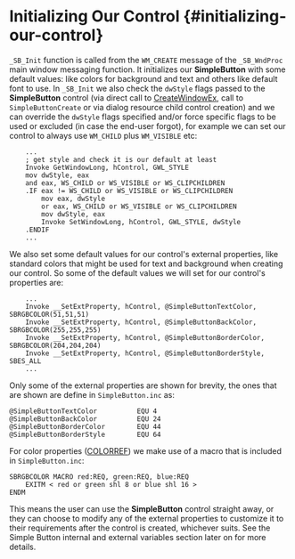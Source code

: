 # Initializing Our Control {#initializing-our-control}

`_SB_Init` function is called from the `WM_CREATE` message of the `_SB_WndProc` main window messaging function. It initializes our **SimpleButton** with some default values: like colors for background and text and others like default font to use. In `_SB_Init` we also check the `dwStyle` flags passed to the **SimpleButton** control \(via direct call to [CreateWindowEx](https://msdn.microsoft.com/en-us/library/windows/desktop/ms632680%28v=vs.85%29.aspx), call to `SimpleButtonCreate` or via dialog resource child control creation\) and we can override the `dwStyle` flags specified and/or force specific flags to be used or excluded \(in case the end-user forgot\), for example we can set our control to always use `WM_CHILD` plus `WM_VISIBLE` etc:

```x86asm
    ...
    ; get style and check it is our default at least
    Invoke GetWindowLong, hControl, GWL_STYLE
    mov dwStyle, eax
    and eax, WS_CHILD or WS_VISIBLE or WS_CLIPCHILDREN
    .IF eax != WS_CHILD or WS_VISIBLE or WS_CLIPCHILDREN
        mov eax, dwStyle
        or eax, WS_CHILD or WS_VISIBLE or WS_CLIPCHILDREN
        mov dwStyle, eax
        Invoke SetWindowLong, hControl, GWL_STYLE, dwStyle
    .ENDIF
    ...
```

We also set some default values for our control's external properties, like standard colors that might be used for text and background when creating our control. So some of the default values we will set for our control's properties are:

```x86asm
    ...
    Invoke __SetExtProperty, hControl, @SimpleButtonTextColor, SBRGBCOLOR(51,51,51)
    Invoke __SetExtProperty, hControl, @SimpleButtonBackColor, SBRGBCOLOR(255,255,255)
    Invoke __SetExtProperty, hControl, @SimpleButtonBorderColor, SBRGBCOLOR(204,204,204)
    Invoke __SetExtProperty, hControl, @SimpleButtonBorderStyle, SBES_ALL
    ...
```

Only some of the external properties are shown for brevity, the ones that are shown are define in `SimpleButton.inc` as:

```x86asm
@SimpleButtonTextColor          EQU 4
@SimpleButtonBackColor          EQU 24
@SimpleButtonBorderColor        EQU 44
@SimpleButtonBorderStyle        EQU 64
```

For color properties \([COLORREF](https://msdn.microsoft.com/en-us/library/vs/alm/dd183449%28v=vs.85%29.aspx)\) we make use of a macro that is included in `SimpleButton.inc`:

```x86asm
SBRGBCOLOR MACRO red:REQ, green:REQ, blue:REQ
    EXITM < red or green shl 8 or blue shl 16 >
ENDM
```

This means the user can use the **SimpleButton** control straight away, or they can choose to modify any of the external properties to customize it to their requirements after the control is created, whichever suits. See the Simple Button internal and external variables section later on for more details.

